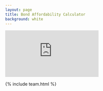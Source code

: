 ```yaml
---
layout: page
title: Bond Affordability Calculator
background: white
---
```


<div>
    <iframe class="bond-calc" frameborder="0"
        src="http://www.ooba.co.za/calculators/affordability-calculator?iframe=true&iftype=evogroup"
        title="Affordability Calculator"></iframe>
</div>

{% include team.html %}